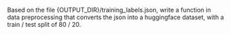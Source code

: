 Based on the file {OUTPUT_DIR}/training_labels.json, write a function in data preprocessing that converts the json into a huggingface dataset, with a train / test split of 80 / 20.
